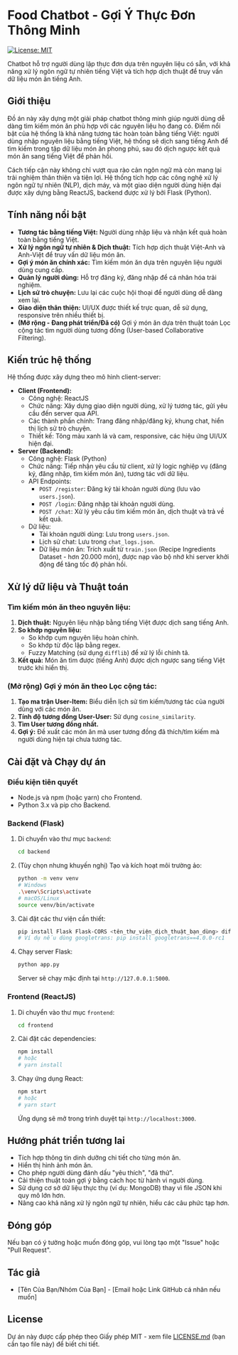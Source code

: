 # Food Chatbot - Gợi Ý Thực Đơn Thông Minh

[![License: MIT](https://img.shields.io/badge/License-MIT-yellow.svg)](https://opensource.org/licenses/MIT)

Chatbot hỗ trợ người dùng lập thực đơn dựa trên nguyên liệu có sẵn, với khả năng xử lý ngôn ngữ tự nhiên tiếng Việt và tích hợp dịch thuật để truy vấn dữ liệu món ăn tiếng Anh.

## Giới thiệu

Đồ án này xây dựng một giải pháp chatbot thông minh giúp người dùng dễ dàng tìm kiếm món ăn phù hợp với các nguyên liệu họ đang có. Điểm nổi bật của hệ thống là khả năng tương tác hoàn toàn bằng tiếng Việt: người dùng nhập nguyên liệu bằng tiếng Việt, hệ thống sẽ dịch sang tiếng Anh để tìm kiếm trong tập dữ liệu món ăn phong phú, sau đó dịch ngược kết quả món ăn sang tiếng Việt để phản hồi.

Cách tiếp cận này không chỉ vượt qua rào cản ngôn ngữ mà còn mang lại trải nghiệm thân thiện và tiện lợi. Hệ thống tích hợp các công nghệ xử lý ngôn ngữ tự nhiên (NLP), dịch máy, và một giao diện người dùng hiện đại được xây dựng bằng ReactJS, backend được xử lý bởi Flask (Python).

## Tính năng nổi bật

*   **Tương tác bằng tiếng Việt:** Người dùng nhập liệu và nhận kết quả hoàn toàn bằng tiếng Việt.
*   **Xử lý ngôn ngữ tự nhiên & Dịch thuật:** Tích hợp dịch thuật Việt-Anh và Anh-Việt để truy vấn dữ liệu món ăn.
*   **Gợi ý món ăn chính xác:** Tìm kiếm món ăn dựa trên nguyên liệu người dùng cung cấp.
*   **Quản lý người dùng:** Hỗ trợ đăng ký, đăng nhập để cá nhân hóa trải nghiệm.
*   **Lịch sử trò chuyện:** Lưu lại các cuộc hội thoại để người dùng dễ dàng xem lại.
*   **Giao diện thân thiện:** UI/UX được thiết kế trực quan, dễ sử dụng, responsive trên nhiều thiết bị.
*   **(Mở rộng - Đang phát triển/Đã có)** Gợi ý món ăn dựa trên thuật toán Lọc cộng tác tìm người dùng tương đồng (User-based Collaborative Filtering).

## Kiến trúc hệ thống

Hệ thống được xây dựng theo mô hình client-server:

*   **Client (Frontend):**
    *   Công nghệ: ReactJS
    *   Chức năng: Xây dựng giao diện người dùng, xử lý tương tác, gửi yêu cầu đến server qua API.
    *   Các thành phần chính: Trang đăng nhập/đăng ký, khung chat, hiển thị lịch sử trò chuyện.
    *   Thiết kế: Tông màu xanh lá và cam, responsive, các hiệu ứng UI/UX hiện đại.
*   **Server (Backend):**
    *   Công nghệ: Flask (Python)
    *   Chức năng: Tiếp nhận yêu cầu từ client, xử lý logic nghiệp vụ (đăng ký, đăng nhập, tìm kiếm món ăn), tương tác với dữ liệu.
    *   API Endpoints:
        *   `POST /register`: Đăng ký tài khoản người dùng (lưu vào `users.json`).
        *   `POST /login`: Đăng nhập tài khoản người dùng.
        *   `POST /chat`: Xử lý yêu cầu tìm kiếm món ăn, dịch thuật và trả về kết quả.
    *   Dữ liệu:
        *   Tài khoản người dùng: Lưu trong `users.json`.
        *   Lịch sử chat: Lưu trong `chat_logs.json`.
        *   Dữ liệu món ăn: Trích xuất từ `train.json` (Recipe Ingredients Dataset - hơn 20.000 món), được nạp vào bộ nhớ khi server khởi động để tăng tốc độ phản hồi.

## Xử lý dữ liệu và Thuật toán

### Tìm kiếm món ăn theo nguyên liệu:
1.  **Dịch thuật:** Nguyên liệu nhập bằng tiếng Việt được dịch sang tiếng Anh.
2.  **So khớp nguyên liệu:**
    *   So khớp cụm nguyên liệu hoàn chỉnh.
    *   So khớp từ độc lập bằng regex.
    *   Fuzzy Matching (sử dụng `difflib`) để xử lý lỗi chính tả.
3.  **Kết quả:** Món ăn tìm được (tiếng Anh) được dịch ngược sang tiếng Việt trước khi hiển thị.

### (Mở rộng) Gợi ý món ăn theo Lọc cộng tác:
1.  **Tạo ma trận User-Item:** Biểu diễn lịch sử tìm kiếm/tương tác của người dùng với các món ăn.
2.  **Tính độ tương đồng User-User:** Sử dụng `cosine_similarity`.
3.  **Tìm User tương đồng nhất.**
4.  **Gợi ý:** Đề xuất các món ăn mà user tương đồng đã thích/tìm kiếm mà người dùng hiện tại chưa tương tác.

## Cài đặt và Chạy dự án

### Điều kiện tiên quyết
*   Node.js và npm (hoặc yarn) cho Frontend.
*   Python 3.x và pip cho Backend.

### Backend (Flask)
1.  Di chuyển vào thư mục `backend`:
    ```bash
    cd backend
    ```
2.  (Tùy chọn nhưng khuyến nghị) Tạo và kích hoạt môi trường ảo:
    ```bash
    python -m venv venv
    # Windows
    .\venv\Scripts\activate
    # macOS/Linux
    source venv/bin/activate
    ```
3.  Cài đặt các thư viện cần thiết:
    ```bash
    pip install Flask Flask-CORS <tên_thư_viện_dịch_thuật_bạn_dùng> difflib # (difflib là thư viện chuẩn, không cần cài)
    # Ví dụ nếu dùng googletrans: pip install googletrans==4.0.0-rc1
    ```
4.  Chạy server Flask:
    ```bash
    python app.py
    ```
    Server sẽ chạy mặc định tại `http://127.0.0.1:5000`.

### Frontend (ReactJS)
1.  Di chuyển vào thư mục `frontend`:
    ```bash
    cd frontend
    ```
2.  Cài đặt các dependencies:
    ```bash
    npm install
    # hoặc
    # yarn install
    ```
3.  Chạy ứng dụng React:
    ```bash
    npm start
    # hoặc
    # yarn start
    ```
    Ứng dụng sẽ mở trong trình duyệt tại `http://localhost:3000`.

## Hướng phát triển tương lai

*   Tích hợp thông tin dinh dưỡng chi tiết cho từng món ăn.
*   Hiển thị hình ảnh món ăn.
*   Cho phép người dùng đánh dấu "yêu thích", "đã thử".
*   Cải thiện thuật toán gợi ý bằng cách học từ hành vi người dùng.
*   Sử dụng cơ sở dữ liệu thực thụ (ví dụ: MongoDB) thay vì file JSON khi quy mô lớn hơn.
*   Nâng cao khả năng xử lý ngôn ngữ tự nhiên, hiểu các câu phức tạp hơn.

## Đóng góp

Nếu bạn có ý tưởng hoặc muốn đóng góp, vui lòng tạo một "Issue" hoặc "Pull Request".

## Tác giả

*   [Tên Của Bạn/Nhóm Của Bạn] - [Email hoặc Link GitHub cá nhân nếu muốn]

## License

Dự án này được cấp phép theo Giấy phép MIT - xem file [LICENSE.md](LICENSE.md) (bạn cần tạo file này) để biết chi tiết.
